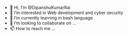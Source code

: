 - 👋 Hi, I’m @DipanshuKumarRai
- 👀 I’m interested in Web development and cyber security
- 🌱 I’m currently learning in bash language
- 💞️ I’m looking to collaborate on ...
- 📫 How to reach me ...

<!---
DipanshuKumarRai/DipanshuKumarRai is a ✨ special ✨ repository because its `README.md` (this file) appears on your GitHub profile.
You can click the Preview link to take a look at your changes.
--->
